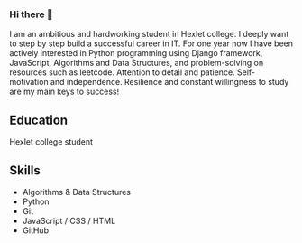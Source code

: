 ### Hi there 👋
I am an ambitious and hardworking student in Hexlet college.
I deeply want to step by step build a successful career in IT. For one
year now I have been actively interested in Python programming using
Django framework, JavaScript, Algorithms and Data Structures,
and problem-solving on resources such as leetcode. Attention to detail and patience. Self-motivation and independence. Resilience and constant willingness to study are my main keys to success!

## Education 
Hexlet college student 

 ## Skills 
 - Algorithms & Data Structures
- Python 
- Git
- JavaScript / CSS / HTML
- GitHub



